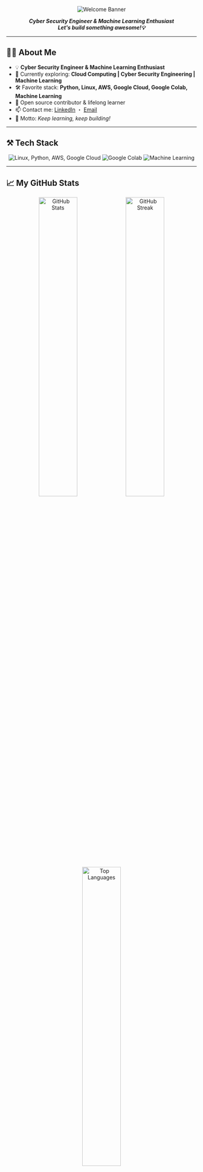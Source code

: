 <!-- Simple Static Banner (dark blue/teal: #003840 background, white text) -->
<p align="center">
  <img src="https://img.shields.io/badge/Welcome!-Cyber Security Engineer%20%7C%20%20%7C%20Machine%20Learning%20Enthusiast-003840?style=for-the-badge&logo=github&logoColor=white&color=003840&labelColor=003840" alt="Welcome Banner"/>
</p>

<p align="center">
  <b><i>Cyber Security Engineer & Machine Learning Enthusiast<br>
  Let's build something awesome!💡</i></b>
</p>

---

## 🧑‍💻 About Me

- 💡 **Cyber Security Engineer & Machine Learning Enthusiast**
- 🌱 Currently exploring: **Cloud Computing | Cyber Security Engineering | Machine Learning**
- 🛠️ Favorite stack: **Python, Linux, AWS, Google Cloud, Google Colab, Machine Learning**
- 🤝 Open source contributor & lifelong learner
- 📫 Contact me: [LinkedIn](https://www.linkedin.com/in/aditya-agung-t/) ・ [Email](mailto:alfasted23@gmail.com)
- 🎯 Motto: _Keep learning, keep building!_

---

## ⚒️ Tech Stack

<p align="center">
  <img src="https://skillicons.dev/icons?i=linux,python,aws,gcp" alt="Linux, Python, AWS, Google Cloud"/>
  <img src="https://img.shields.io/badge/Google%20Colab-22272E?style=for-the-badge&logo=googlecolab&logoColor=F9AB00" alt="Google Colab"/>
  <img src="https://img.shields.io/badge/Machine%20Learning-003840?style=for-the-badge&logo=tensorflow&logoColor=white" alt="Machine Learning"/>
</p>

---

## 📈 My GitHub Stats

<p align="center">
  <img src="https://github-readme-stats.vercel.app/api?username=Aditya-Agung-T&show_icons=true&theme=tokyonight&hide_border=true&border_radius=10" width="45%" alt="GitHub Stats"/>
  <img src="https://github-readme-streak-stats.herokuapp.com?user=Aditya-Agung-T&theme=tokyonight&hide_border=true&border_radius=10" width="45%" alt="GitHub Streak"/>
</p>

<p align="center">
  <img src="https://github-readme-stats.vercel.app/api/top-langs/?username=Aditya-Agung-T&layout=compact&theme=tokyonight&hide_border=true&border_radius=10" width="45%" alt="Top Languages"/>
</p>

---

## 🏆 GitHub Trophies

<p align="center">
  <img src="https://github-profile-trophy.vercel.app/?username=Aditya-Agung-T&theme=onestar&no-frame=true&no-bg=true&margin-w=5" alt="GitHub Trophies"/>
</p>

---

## 🌐 Let's Connect!

<p align="center">
  <a href="https://linkedin.com/in/aditya-agung" target="_blank">
    <img alt="LinkedIn" src="https://img.shields.io/badge/LinkedIn-003840?style=for-the-badge&logo=linkedin&logoColor=00CFFF"/>
  </a>
  <a href="mailto:your.email@example.com" target="_blank">
    <img alt="Gmail" src="https://img.shields.io/badge/Gmail-003840?style=for-the-badge&logo=gmail&logoColor=FF7043"/>
  </a>
</p>

---

<p align="center"><i>“Code is like humor. When you have to explain it, it’s bad.”</i></p>
